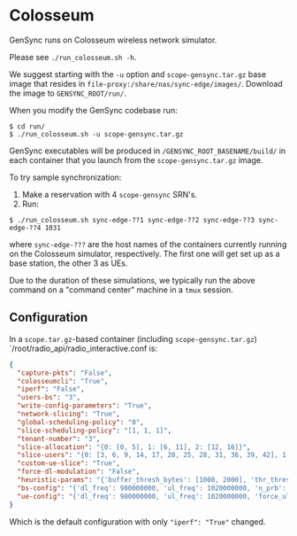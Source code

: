 # Colosseum

GenSync runs on Colosseum wireless network simulator.

Please see `./run_colosseum.sh -h`.

We suggest starting with the `-u` option and
`scope-gensync.tar.gz` base image that resides in
`file-proxy:/share/nas/sync-edge/images/`. Download the image to
`GENSYNC_ROOT/run/`.

When you modify the GenSync codebase run:

``` shell
$ cd run/
$ ./run_colosseum.sh -u scope-gensync.tar.gz
```

GenSync executables will be produced in
`/GENSYNC_ROOT_BASENAME/build/` in each container that you launch from
the `scope-gensync.tar.gz` image.

To try sample synchronization:
1. Make a reservation with 4 `scope-gensync` SRN's.
2. Run:

``` shell
$ ./run_colosseum.sh sync-edge-??1 sync-edge-??2 sync-edge-??3 sync-edge-??4 1031
```

where `sync-edge-???` are the host names of the containers currently
running on the Colosseum simulator, respectively. The first one will
get set up as a base station, the other 3 as UEs.

Due to the duration of these simulations, we typically run the above
command on a "command center" machine in a `tmux` session.

## Configuration
In a `scope.tar.gz`-based container (including `scope-gensync.tar.gz`)
`/root/radio_api/radio_interactive.conf is:

``` json
{
  "capture-pkts": "False",
  "colosseumcli": "True",
  "iperf": "False",
  "users-bs": "3",
  "write-config-parameters": "True",
  "network-slicing": "True",
  "global-scheduling-policy": "0",
  "slice-scheduling-policy": "[1, 1, 1]",
  "tenant-number": "3",
  "slice-allocation": "{0: [0, 5], 1: [6, 11], 2: [12, 16]}",
  "slice-users": "{0: [3, 6, 9, 14, 17, 20, 25, 28, 31, 36, 39, 42], 1: [4, 7, 10, 15, 18, 21, 26, 29, 32, 37, 40, 43], 2: [2, 5, 8, 11, 13, 16, 19, 22, 24, 27, 30, 33, 35, 38, 41, 44]}",
  "custom-ue-slice": "True",
  "force-dl-modulation": "False",
  "heuristic-params": "{'buffer_thresh_bytes': [1000, 2000], 'thr_thresh_mbps': [0.25, 0.75]}",
  "bs-config": "{'dl_freq': 980000000, 'ul_freq': 1020000000, 'n_prb': 50}",
  "ue-config": "{'dl_freq': 980000000, 'ul_freq': 1020000000, 'force_ul_amplitude': 0.9}"
}
```

Which is the default configuration with only `"iperf": "True"`
changed.
